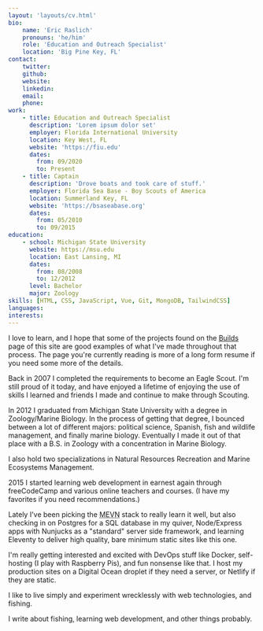 ```yaml
---
layout: 'layouts/cv.html'
bio:
    name: 'Eric Raslich'
    pronouns: 'he/him'
    role: 'Education and Outreach Specialist'
    location: 'Big Pine Key, FL'
contact:
    twitter:
    github:
    website:
    linkedin:
    email:
    phone:
work:
    - title: Education and Outreach Specialist
      description: 'Lorem ipsum dolor set'
      employer: Florida International University
      location: Key West, FL
      website: 'https://fiu.edu'
      dates:
        from: 09/2020
        to: Present
    - title: Captain
      description: 'Drove boats and took care of stuff.'
      employer: Florida Sea Base - Boy Scouts of America
      location: Summerland Key, FL
      website: 'https://bsaseabase.org'
      dates:
        from: 05/2010
        to: 09/2015
education:
    - school: Michigan State University
      website: https://msu.edu
      location: East Lansing, MI
      dates:
        from: 08/2008
        to: 12/2012
      level: Bachelor
      major: Zoology
skills: [HTML, CSS, JavaScript, Vue, Git, MongoDB, TailwindCSS]
languages:
interests:
---
```

I love to learn, and I hope that some of the projects found on the <a class="border-b-2 border-blue-500 font-medium" href="/projects/">Builds</a> page of this site are good examples of what I've made throughout that process. The page you're currently reading is more of a long form resume if you need some more of the details.

Back in 2007 I completed the requirements to become an Eagle Scout. I'm still proud of it today, and have enjoyed a lifetime of enjoying the use of skills I learned and friends I made and continue to make through Scouting.

In 2012 I graduated from Michigan State University with a degree in Zoology/Marine Biology. In the process of getting that degree, I bounced between a lot of different majors: political science, Spanish, fish and wildlife management, and finally marine biology. Eventually I made it out of that place with a B.S. in Zoology with a concentration in Marine Biology.

I also hold two specializations in Natural Resources Recreation and Marine Ecosystems Management.

2015 I started learning web development in earnest again through freeCodeCamp and various online teachers and courses. <span class="text-xs">(I have my favorites if you need recommendations.)</span>

Lately I've been picking the <abbr title="MongoDB Express Vue Node">MEVN</abbr> stack to really learn it well, but also checking in on Postgres for a SQL database in my quiver, Node/Express apps with Nunjucks as a "standard" server side framework, and learning Eleventy to deliver high quality, bare minimum static sites like this one.

I'm really getting interested and excited with DevOps stuff like Docker, self-hosting (I play with Raspberry Pis), and fun nonsense like that. I host my production sites on a Digital Ocean droplet if they need a server, or Netlify if they are static.

I like to live simply and experiment wrecklessly with web technologies, and fishing.

I write about fishing, learning web development, and other things probably.
